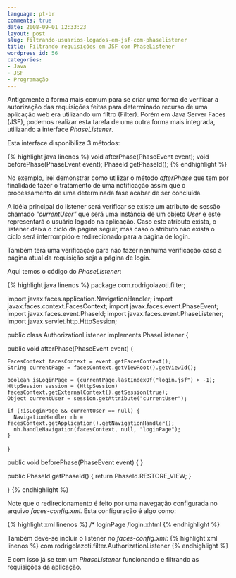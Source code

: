 ```yaml
---
language: pt-br
comments: true
date: 2008-09-01 12:33:23
layout: post
slug: filtrando-usuarios-logados-em-jsf-com-phaselistener
title: Filtrando requisições em JSF com PhaseListener
wordpress_id: 56
categories:
- Java
- JSF
- Programação
---
```


Antigamente a forma mais comum para se criar uma forma de verificar a autorização das requisições feitas para determinado recurso de uma aplicação web era utilizando um filtro (Filter). Porém em Java Server Faces (JSF), podemos realizar esta tarefa de uma outra forma mais integrada, utilizando a interface _PhaseListener_.

Esta interface disponibiliza 3 métodos:

{% highlight java linenos %}
void afterPhase(PhaseEvent event);
void beforePhase(PhaseEvent event);
PhaseId getPhaseId();
{% endhighlight %}

No exemplo, irei demonstrar como utilizar o método _afterPhase_ que tem por finalidade fazer o tratamento de uma notificação assim que o processamento de uma determinada fase acabar de ser concluída.

A idéia principal do listener será verificar se existe um atributo de sessão chamado _"currentUser"_ que será uma instância de um objeto _User_ e este representará o usuário logado na aplicação. Caso este atributo exista, o listener deixa o ciclo da pagina seguir, mas caso o atributo não exista o ciclo será interrompido e redirecionado para a página de login.

Também terá uma verificação para não fazer nenhuma verificação caso a página atual da requisição seja a página de login.

Aqui temos o código do _PhaseListener_:

{% highlight java linenos %}
package com.rodrigolazoti.filter;

import javax.faces.application.NavigationHandler;
import javax.faces.context.FacesContext;
import javax.faces.event.PhaseEvent;
import javax.faces.event.PhaseId;
import javax.faces.event.PhaseListener;
import javax.servlet.http.HttpSession;

public class AuthorizationListener implements PhaseListener {

  public void afterPhase(PhaseEvent event) {

    FacesContext facesContext = event.getFacesContext();
    String currentPage = facesContext.getViewRoot().getViewId();

    boolean isLoginPage = (currentPage.lastIndexOf("login.jsf") > -1);
    HttpSession session = (HttpSession) facesContext.getExternalContext().getSession(true);
    Object currentUser = session.getAttribute("currentUser");

    if (!isLoginPage && currentUser == null) {
      NavigationHandler nh = facesContext.getApplication().getNavigationHandler();
      nh.handleNavigation(facesContext, null, "loginPage");
    }
  }

  public void beforePhase(PhaseEvent event) {
  }

  public PhaseId getPhaseId() {
    return PhaseId.RESTORE_VIEW;
  }

}
{% endhighlight %}

Note que o redirecionamento é feito por uma navegação configurada no arquivo _faces-config.xml_. Esta configuração é algo como:

{% highlight xml linenos %}
<navigation-rule>
  <from-view-id>/*</from-view-id>
  <navigation-case>
    <from-outcome>loginPage</from-outcome>
    <to-view-id>/login.xhtml</to-view-id>
  </navigation-case>
</navigation-rule>
{% endhighlight %}

Também deve-se incluir o listener no _faces-config.xml_:
{% highlight xml linenos %}
<lifecycle>
  <phase-listener>com.rodrigolazoti.filter.AuthorizationListener</phase-listener>
</lifecycle>
{% endhighlight %}

E com isso já se tem um _PhaseListener_ funcionando e filtrando as requisições da aplicação.